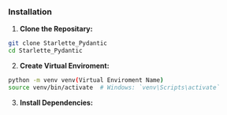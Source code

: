 ### Installation

1. **Clone the Repositary:**
```bash
git clone Starlette_Pydantic
cd Starlette_Pydantic
```

2. **Create Virtual Enviroment:**
```bash
python -m venv venv(Virtual Enviroment Name)
source venv/bin/activate  # Windows: `venv\Scripts\activate`
```

3. **Install Dependencies:**
   
